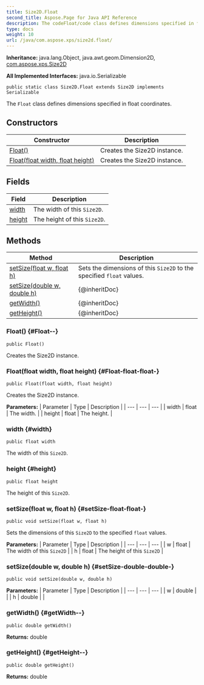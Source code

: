 ```yaml
---
title: Size2D.Float
second_title: Aspose.Page for Java API Reference
description: The codeFloat/code class defines dimensions specified in float coordinates.
type: docs
weight: 10
url: /java/com.aspose.xps/size2d.float/
---
```

**Inheritance:**
java.lang.Object, java.awt.geom.Dimension2D, [com.aspose.xps.Size2D](../../com.aspose.xps/size2d)

**All Implemented Interfaces:**
java.io.Serializable
```
public static class Size2D.Float extends Size2D implements Serializable
```

The `Float` class defines dimensions specified in float coordinates.
## Constructors

| Constructor | Description |
| --- | --- |
| [Float()](#Float--) | Creates the Size2D instance. |
| [Float(float width, float height)](#Float-float-float-) | Creates the Size2D instance. |
## Fields

| Field | Description |
| --- | --- |
| [width](#width) | The width of this `Size2D`. |
| [height](#height) | The height of this `Size2D`. |
## Methods

| Method | Description |
| --- | --- |
| [setSize(float w, float h)](#setSize-float-float-) | Sets the dimensions of this `Size2D` to the specified `float` values. |
| [setSize(double w, double h)](#setSize-double-double-) | \{@inheritDoc\} |
| [getWidth()](#getWidth--) | \{@inheritDoc\} |
| [getHeight()](#getHeight--) | \{@inheritDoc\} |
### Float() {#Float--}
```
public Float()
```


Creates the Size2D instance.

### Float(float width, float height) {#Float-float-float-}
```
public Float(float width, float height)
```


Creates the Size2D instance.

**Parameters:**
| Parameter | Type | Description |
| --- | --- | --- |
| width | float | The width. |
| height | float | The height. |

### width {#width}
```
public float width
```


The width of this `Size2D`.

### height {#height}
```
public float height
```


The height of this `Size2D`.

### setSize(float w, float h) {#setSize-float-float-}
```
public void setSize(float w, float h)
```


Sets the dimensions of this `Size2D` to the specified `float` values.

**Parameters:**
| Parameter | Type | Description |
| --- | --- | --- |
| w | float | The width of this `Size2D` |
| h | float | The height of this `Size2D` |

### setSize(double w, double h) {#setSize-double-double-}
```
public void setSize(double w, double h)
```




**Parameters:**
| Parameter | Type | Description |
| --- | --- | --- |
| w | double |  |
| h | double |  |

### getWidth() {#getWidth--}
```
public double getWidth()
```




**Returns:**
double
### getHeight() {#getHeight--}
```
public double getHeight()
```




**Returns:**
double
